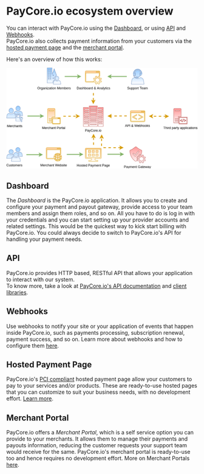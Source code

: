 

# PayCore.io ecosystem overview

You can interact with PayCore.io using the  [Dashboard](#dashboard), or using  [API](#api)  and  [Webhooks](#webhooks).  
PayCore.io also collects payment information from your customers via the  [hosted payment page](#hosted-payment-page)  and the  [merchant portal](#merchant-portal).

Here's an overview of how this works:

![](images/accessing-paycore.png)

## Dashboard

The _Dashboard_ is the PayCore.io application. It allows you to create and configure your payment and payout gateway, provide access to your team members and assign them roles, and so on. All you have to do is log in with your credentials and you can start setting up your provider accounts and related settings. This would be the quickest way to kick start billing with PayCore.io. You could always decide to switch to PayCore.io's API for handling your payment needs.

## API

PayCore.io provides HTTP based, RESTful API that allows your application to interact with our system.  
To know more, take a look at  [PayCore.io's API documentation](/integration/api-references/) and  [client libraries](/integration/).

## Webhooks

Use webhooks to notify your site or your application of events that happen inside PayCore.io, such as payments processing, subscription renewal, payment success, and so on. Learn more about webhooks and how to configure them  [here](/integration/callbacks/).

## Hosted Payment Page

PayCore.io's  [PCI compliant](/integration/pci-dss-overview/) hosted payment page allow your customers to pay to your services and/or products. These are ready-to-use hosted pages that you can customize to suit your business needs, with no development effort.  [Learn more](/products/hpp/).

## Merchant Portal

PayCore.io offers a  _Merchant Portal_, which is a self service option you can provide to your merchants. It allows them to manage their payments and payouts information, reducing the customer requests your support team would receive for the same. PayCore.io's merchant portal is ready-to-use too and hence requires no development effort. More on Merchant Portals  [here](/products/merchant-portal/).